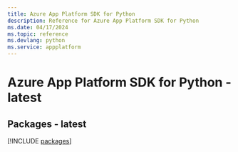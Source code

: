 ```yaml
---
title: Azure App Platform SDK for Python
description: Reference for Azure App Platform SDK for Python
ms.date: 04/17/2024
ms.topic: reference
ms.devlang: python
ms.service: appplatform
---
```

# Azure App Platform SDK for Python - latest
## Packages - latest
[!INCLUDE [packages](app-platform-index.md)]